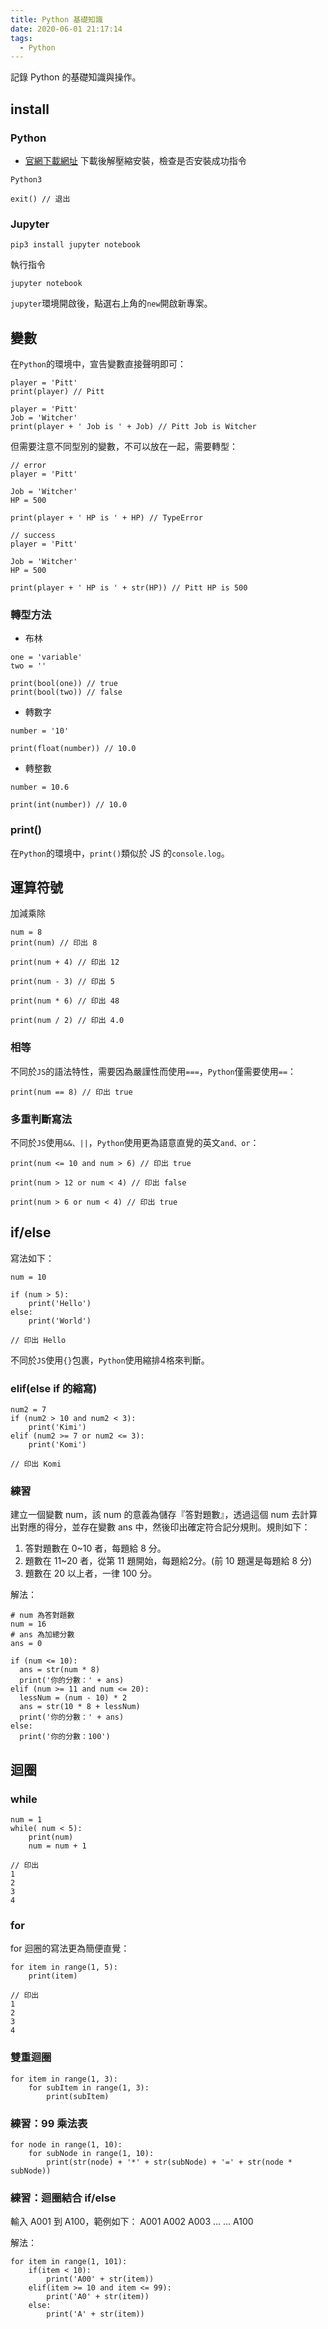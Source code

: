 ```yaml
---
title: Python 基礎知識
date: 2020-06-01 21:17:14
tags:
  - Python
---
```

記錄 Python 的基礎知識與操作。
<!--more-->
## install
### Python
- [官網下載網址](https://www.Python.org/downloads/)
下載後解壓縮安裝，檢查是否安裝成功指令
```
Python3

exit() // 退出
```

### Jupyter
```
pip3 install jupyter notebook
```

執行指令
```
jupyter notebook
```

`jupyter`環境開啟後，點選右上角的`new`開啟新專案。


## 變數
在`Python`的環境中，宣告變數直接聲明即可：
```
player = 'Pitt'
print(player) // Pitt

player = 'Pitt'
Job = 'Witcher'
print(player + ' Job is ' + Job) // Pitt Job is Witcher
```
但需要注意不同型別的變數，不可以放在一起，需要轉型：
```
// error
player = 'Pitt'

Job = 'Witcher'
HP = 500

print(player + ' HP is ' + HP) // TypeError

// success
player = 'Pitt'

Job = 'Witcher'
HP = 500

print(player + ' HP is ' + str(HP)) // Pitt HP is 500
```

### 轉型方法
- 布林
```
one = 'variable'
two = ''

print(bool(one)) // true
print(bool(two)) // false
```

- 轉數字
```
number = '10'

print(float(number)) // 10.0
```

- 轉整數
```
number = 10.6

print(int(number)) // 10.0
```

### print()
在`Python`的環境中，`print()`類似於 JS 的`console.log`。

## 運算符號
加減乘除
```
num = 8
print(num) // 印出 8

print(num + 4) // 印出 12

print(num - 3) // 印出 5

print(num * 6) // 印出 48

print(num / 2) // 印出 4.0
```
### 相等
不同於`JS`的語法特性，需要因為嚴謹性而使用`===`，`Python`僅需要使用`==`：
```
print(num == 8) // 印出 true
```

### 多重判斷寫法
不同於`JS`使用`&&、||`，`Python`使用更為語意直覺的英文`and、or`：
```
print(num <= 10 and num > 6) // 印出 true

print(num > 12 or num < 4) // 印出 false

print(num > 6 or num < 4) // 印出 true
```

## if/else
寫法如下：
```
num = 10

if (num > 5):
    print('Hello')
else:
    print('World')

// 印出 Hello
```
不同於`JS`使用`{}`包裹，`Python`使用縮排4格來判斷。

### elif(else if 的縮寫)
```
num2 = 7
if (num2 > 10 and num2 < 3):
    print('Kimi')
elif (num2 >= 7 or num2 <= 3):
    print('Komi')

// 印出 Komi
```

### 練習
建立一個變數 num，該 num 的意義為儲存『答對題數』，透過這個 num 去計算出對應的得分，並存在變數 ans 中，然後印出確定符合記分規則。規則如下：
1. 答對題數在 0~10 者，每題給 8 分。
2. 題數在 11~20 者，從第 11 題開始，每題給2分。(前 10 題還是每題給 8 分)
3. 題數在 20 以上者，一律 100 分。

解法：
```
# num 為答對題數
num = 16
# ans 為加總分數
ans = 0

if (num <= 10):
  ans = str(num * 8)
  print('你的分數：' + ans)
elif (num >= 11 and num <= 20):
  lessNum = (num - 10) * 2
  ans = str(10 * 8 + lessNum)
  print('你的分數：' + ans)
else:
  print('你的分數：100')
```

## 迴圈
### while
```
num = 1
while( num < 5):
    print(num)
    num = num + 1

// 印出
1
2
3
4
```

### for
for 迴圈的寫法更為簡便直覺：
```
for item in range(1, 5):
    print(item)

// 印出
1
2
3
4
```

### 雙重迴圈
```
for item in range(1, 3):
    for subItem in range(1, 3):
        print(subItem)
```

### 練習：99 乘法表
```
for node in range(1, 10):
    for subNode in range(1, 10):
        print(str(node) + '*' + str(subNode) + '=' + str(node * subNode))
```

### 練習：迴圈結合 if/else
輸入 A001 到 A100，範例如下：
A001
A002
A003
...
...
A100

解法：
```
for item in range(1, 101):
    if(item < 10):
        print('A00' + str(item))
    elif(item >= 10 and item <= 99):
        print('A0' + str(item))
    else:
        print('A' + str(item))
```